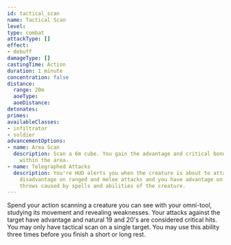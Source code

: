 ```yaml
---
id: tactical_scan
name: Tactical Scan
level: 
type: combat
attackType: []
effect:
- debuff
damageType: []
castingTime: Action
duration: 1 minute
concentration: false
distance:
  range: 20m
  aoeType: 
  aoeDistance: 
detonates: 
primes: 
availableClasses:
- infiltrator
- soldier
advancementOptions:
- name: Area Scan
  description: Scan a 6m cube. You gain the advantage and critical bonus on all creatures
    within the area.
- name: Telegraphed Attacks
  description: You're HUD alerts you when the creature is about to attack. It has
    disadvantage on ranged and melee attacks and you have advantage on any saving
    throws caused by spells and abilities of the creature.
---
```

Spend your action scanning a creature you can see with your omni-tool, studying its movement and revealing weaknesses. Your attacks against the target have advantage and natural 19 and 20's are considered critical hits. You may only have tactical scan on a single target.
You may use this ability three times before you finish a short or long rest.